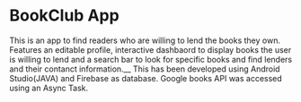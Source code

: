 # BookClub App
This is an app to find readers who are willing to lend the books they own. 
Features an editable profile, interactive dashbaord to display books the user is willing to lend and a search bar to look for specific books and find lenders and their contanct information.__
This has been developed using Android Studio(JAVA) and Firebase as database. Google books API was accessed using an Async Task.

